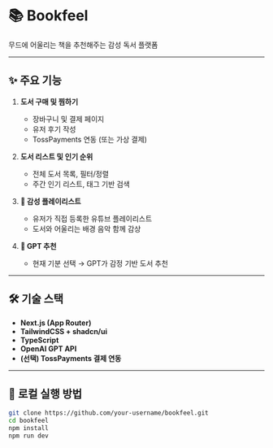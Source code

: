 # 📚 Bookfeel

무드에 어울리는 책을 추천해주는 감성 독서 플랫폼

---

## ✨ 주요 기능

1. **도서 구매 및 찜하기**
   - 장바구니 및 결제 페이지
   - 유저 후기 작성
   - TossPayments 연동 (또는 가상 결제)

2. **도서 리스트 및 인기 순위**
   - 전체 도서 목록, 필터/정렬
   - 주간 인기 리스트, 태그 기반 검색

3. **🎵 감성 플레이리스트**
   - 유저가 직접 등록한 유튜브 플레이리스트
   - 도서와 어울리는 배경 음악 함께 감상

4. **🧠 GPT 추천**
   - 현재 기분 선택 → GPT가 감정 기반 도서 추천

---

## 🛠 기술 스택

- **Next.js (App Router)**
- **TailwindCSS + shadcn/ui**
- **TypeScript**
- **OpenAI GPT API**
- **(선택) TossPayments 결제 연동**

---

## 🧪 로컬 실행 방법

```bash
git clone https://github.com/your-username/bookfeel.git
cd bookfeel
npm install
npm run dev
